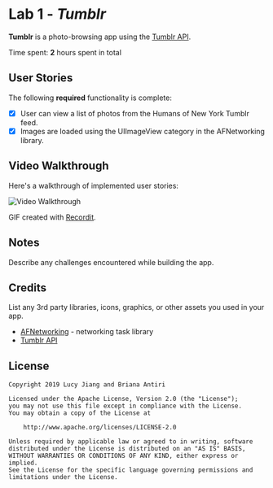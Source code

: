 # Lab 1 - *Tumblr*

**Tumblr** is a photo-browsing app using the [Tumblr API](https://www.tumblr.com/docs/en/api/v2).

Time spent: **2** hours spent in total

## User Stories

The following **required** functionality is complete:

- [x] User can view a list of photos from the Humans of New York Tumblr feed.
- [x] Images are loaded using the UIImageView category in the AFNetworking library.

## Video Walkthrough

Here's a walkthrough of implemented user stories:

<img src='http://g.recordit.co/LHBEpeGt8g.gif' title='Video Walkthrough' width='' alt='Video Walkthrough' />

GIF created with [Recordit](http://recordit.co).

## Notes

Describe any challenges encountered while building the app.

## Credits

List any 3rd party libraries, icons, graphics, or other assets you used in your app.

- [AFNetworking](https://github.com/AFNetworking/AFNetworking) - networking task library
- [Tumblr API](https://www.tumblr.com/docs/en/api/v2)

## License

    Copyright 2019 Lucy Jiang and Briana Antiri

    Licensed under the Apache License, Version 2.0 (the "License");
    you may not use this file except in compliance with the License.
    You may obtain a copy of the License at

        http://www.apache.org/licenses/LICENSE-2.0

    Unless required by applicable law or agreed to in writing, software
    distributed under the License is distributed on an "AS IS" BASIS,
    WITHOUT WARRANTIES OR CONDITIONS OF ANY KIND, either express or implied.
    See the License for the specific language governing permissions and
    limitations under the License.
